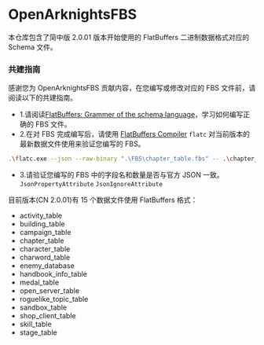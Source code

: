 # OpenArknightsFBS

本仓库包含了简中版 2.0.01 版本开始使用的 FlatBuffers 二进制数据格式对应的 Schema 文件。

### 共建指南

感谢您为 OpenArknightsFBS 贡献内容，在您编写或修改对应的 FBS 文件前，请阅读以下的共建指南。

- 1.请阅读[FlatBuffers: Grammer of the schema language](https://flatbuffers.dev/flatbuffers_grammar.html)，学习如何编写正确的 FBS 文件。
- 2.在对 FBS 完成编写后，请使用 [FlatBuffers Compiler](https://github.com/google/flatbuffers/releases) `flatc` 对当前版本的最新数据文件使用来验证您编写的 FBS。
```bash
.\flatc.exe --json --raw-binary ".\FBS\chapter_table.fbs" -- .\chapter_table.json --strict-json --natural-utf8
```
- 3.请验证您编写的 FBS 中的字段名和数量是否与官方 JSON 一致。`JsonPropertyAttribute` `JsonIgnoreAttribute`

目前版本(CN 2.0.01)有 15 个数据文件使用 FlatBuffers 格式：

- activity_table
- building_table
- campaign_table
- chapter_table
- character_table
- charword_table
- enemy_database
- handbook_info_table
- medal_table
- open_server_table
- roguelike_topic_table
- sandbox_table
- shop_client_table
- skill_table
- stage_table
